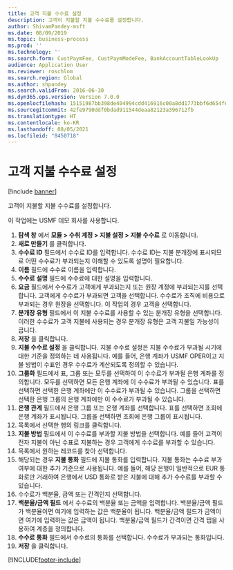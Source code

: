 ```yaml
---
title: 고객 지불 수수료 설정
description: 고객이 지불할 지불 수수료를 설정합니다.
author: ShivamPandey-msft
ms.date: 08/09/2019
ms.topic: business-process
ms.prod: ''
ms.technology: ''
ms.search.form: CustPaymFee, CustPaymModeFee, BankAccountTableLookUp
audience: Application User
ms.reviewer: roschlom
ms.search.region: Global
ms.author: shpandey
ms.search.validFrom: 2016-06-30
ms.dyn365.ops.version: Version 7.0.0
ms.openlocfilehash: 15151987bb398de404994cdd416916c00a8dd1773bbf6d654f6a40160a2f4a49
ms.sourcegitcommit: 42fe9790ddf0bdad911544deaa82123a396712fb
ms.translationtype: HT
ms.contentlocale: ko-KR
ms.lasthandoff: 08/05/2021
ms.locfileid: "8450718"
---
```

# <a name="establish-customer-payment-fees"></a>고객 지불 수수료 설정

[!include [banner](../../includes/banner.md)]

고객이 지불할 지불 수수료를 설정합니다.

이 작업에는 USMF 데모 회사를 사용합니다.

1. **탐색 창** 에서 **모듈 > 수취 계정 > 지불 설정 > 지불 수수료** 로 이동합니다.
2. **새로 만들기** 를 클릭합니다.
3. **수수료 ID** 필드에서 수수료 ID를 입력합니다. 수수료 ID는 지불 분개장에 표시되므로 어떤 수수료가 부과되는지 이해할 수 있도록 설명이 필요합니다.  
4. **이름** 필드에 수수료 이름을 입력합니다.
5. **수수료 설명** 필드에 수수료에 대한 설명을 입력합니다.
6. **요금** 필드에서 수수료가 고객에게 부과되는지 또는 원장 계정에 부과되는지를 선택합니다. 고객에게 수수료가 부과되면 고객을 선택합니다. 수수료가 조직에 비용으로 부과되는 경우 원장을 선택합니다. 이 작업의 경우 고객을 선택합니다.  
7. **분개장 유형** 필드에서 이 지불 수수료를 사용할 수 있는 분개장 유형을 선택합니다. 이러한 수수료가 고객 지불에 사용되는 경우 분개장 유형은 고객 지불일 가능성이 큽니다.  
8. **저장** 을 클릭합니다.
9. **지불 수수료 설정** 을 클릭합니다. 지불 수수료 설정은 지불 수수료가 부과될 시기에 대한 기준을 정의하는 데 사용됩니다.  예를 들어, 은행 계좌가 USMF OPER이고 지불 방법이 수표인 경우 수수료가 계산되도록 정의할 수 있습니다.  
10. **그룹화** 필드에서 표, 그룹 또는 모두를 선택하여 이 수수료가 부과될 은행 계좌를 정의합니다. 모두를 선택하면 모든 은행 계좌에 이 수수료가 부과될 수 있습니다.  표를 선택하면 선택한 은행 계좌에만 이 수수료가 부과될 수 있습니다. 그룹을 선택하면 선택한 은행 그룹의 은행 계좌에만 이 수수료가 부과될 수 있습니다.  
11. **은행 관계** 필드에서 은행 그룹 또는 은행 계좌를 선택합니다. 표를 선택하면 조회에 은행 계좌가 표시됩니다. 그룹을 선택하면 조회에 은행 그룹이 표시됩니다.  
12. 목록에서 선택한 행의 링크를 클릭합니다.
13. **지불 방법** 필드에서 이 수수료를 부과할 지불 방법을 선택합니다. 예를 들어 고객이 전자 지불이 아닌 수표로 지불하는 경우 고객에게 수수료를 부과할 수 있습니다.  
14. 목록에서 원하는 레코드를 찾아 선택합니다.
15. 해당되는 경우 **지불 통화** 필드에 지불 통화를 입력합니다. 지불 통화는 수수료 부과 여부에 대한 추가 기준으로 사용됩니다.  예를 들어, 해당 은행이 일반적으로 EUR 통화로만 거래하여 은행에서 USD 통화로 받은 지불에 대해 추가 수수료를 부과할 수 있습니다.  
16. 수수료가 백분율, 금액 또는 간격인지 선택합니다.
17. **백분율/금액 필드** 에서 수수료의 백분율 또는 금액을 입력합니다. 백분율/금액 필드가 백분율이면 여기에 입력하는 값은 백분율이 됩니다. 백분율/금액 필드가 금액이면 여기에 입력하는 값은 금액이 됩니다. 백분율/금액 필드가 간격이면 간격 탭을 사용하여 계층을 정의합니다.  
18. **수수료 통화** 필드에서 수수료의 통화를 선택합니다. 수수료가 부과되는 통화입니다.  
19. **저장** 을 클릭합니다.



[!INCLUDE[footer-include](../../../includes/footer-banner.md)]
